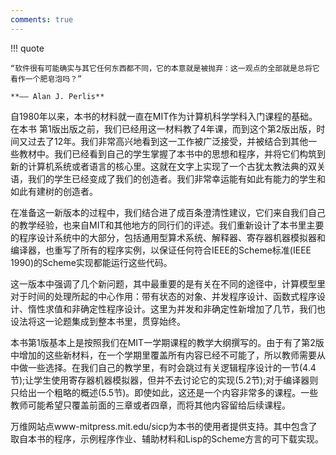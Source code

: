 ```yaml
---
comments: true
---
```


!!! quote

    “软件很有可能确实与其它任何东西都不同，它的本意就是被抛弃：这一观点的全部就是总将它看作一个肥皂泡吗？”

    **—— Alan J. Perlis**

自1980年以来，本书的材料就一直在MIT作为计算机科学学科入门课程的基础。在本书
第1版出版之前，我们已经用这一材料教了4年课，而到这个第2版出版，时间又过去了12年。我们非常高兴地看到这一工作被广泛接受，并被结合到其他一些教材中。我们已经看到自己的学生掌握了本书中的思想和程序，并将它们构筑到新的计算机系统或者语言的核心里。这就在文字上实现了一个古犹太教法典的双关语，我们的学生已经变成了我们的创造者。我们非常幸运能有如此有能力的学生和如此有建树的创造者。

在准备这一新版本的过程中，我们结合进了成百条澄清性建议，它们来自我们自己的教学经验，也来自MIT和其他地方的同行们的评述。我们重新设计了本书里主要的程序设计系统中的大部分，包括通用型算术系统、解释器、寄存器机器模拟器和编译器，也重写了所有的程序实例，以保证任何符合IEEE的Scheme标准(IEEE 1990)的Scheme实现都能运行这些代码。

这一版本中强调了几个新问题，其中最重要的是有关在不同的途径中，计算模型里对于时间的处理所起的中心作用：带有状态的对象、并发程序设计、函数式程序设计、惰性求值和非确定性程序设计。这里为并发和非确定性新增加了几节，我们也设法将这一论题集成到整本书里，贯穿始终。

本书第1版基本上是按照我们在MIT一学期课程的教学大纲撰写的。由于有了第2版中增加的这些新材料，在一个学期里覆盖所有内容已经不可能了，所以教师需要从中做一些选择。在我们自己的教学里，有时会跳过有关逻辑程序设计的一节(4.4节);让学生使用寄存器机器模拟器，但并不去讨论它的实现(5.2节);对于编译器则只给出一个粗略的概述(5.5节)。即使如此，这还是一个内容非常多的课程。一些教师可能希望只覆盖前面的三章或者四章，而将其他内容留给后续课程。

万维网站点www-mitpress.mit.edu/sicp为本书的使用者提供支持。其中包含了取自本书的程序，示例程序作业、辅助材料和Lisp的Scheme方言的可下载实现。